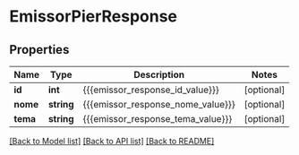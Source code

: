 # EmissorPierResponse

## Properties
Name | Type | Description | Notes
------------ | ------------- | ------------- | -------------
**id** | **int** | {{{emissor_response_id_value}}} | [optional] 
**nome** | **string** | {{{emissor_response_nome_value}}} | [optional] 
**tema** | **string** | {{{emissor_response_tema_value}}} | [optional] 

[[Back to Model list]](../README.md#documentation-for-models) [[Back to API list]](../README.md#documentation-for-api-endpoints) [[Back to README]](../README.md)


